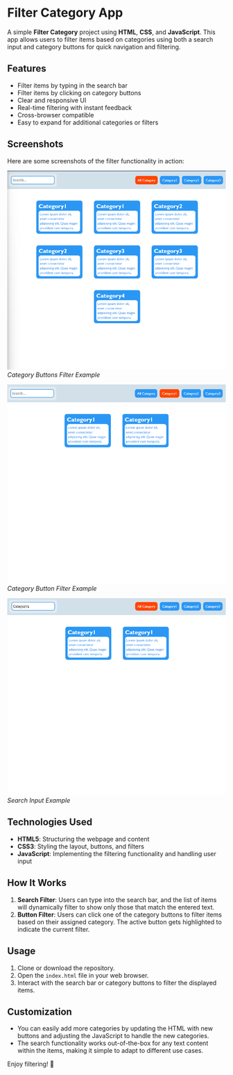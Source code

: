 # Filter Category App

A simple **Filter Category** project using **HTML**, **CSS**, and **JavaScript**. This app allows users to filter items based on categories using both a search input and category buttons for quick navigation and filtering.

## Features

- Filter items by typing in the search bar
- Filter items by clicking on category buttons
- Clear and responsive UI
- Real-time filtering with instant feedback
- Cross-browser compatible
- Easy to expand for additional categories or filters

## Screenshots

Here are some screenshots of the filter functionality in action:

![Filter Category App Screenshot 1](./images/img1.png)
*Category Buttons Filter Example*

![Filter Category App Screenshot 2](./images/img2.png)
*Category Button Filter Example*

![Filter Category App Screenshot 3](./images/img3.png)
*Search Input Example*

## Technologies Used

- **HTML5**: Structuring the webpage and content
- **CSS3**: Styling the layout, buttons, and filters
- **JavaScript**: Implementing the filtering functionality and handling user input


## How It Works

1. **Search Filter**: Users can type into the search bar, and the list of items will dynamically filter to show only those that match the entered text.
2. **Button Filter**: Users can click one of the category buttons to filter items based on their assigned category. The active button gets highlighted to indicate the current filter.

## Usage

1. Clone or download the repository.
2. Open the `index.html` file in your web browser.
3. Interact with the search bar or category buttons to filter the displayed items.

## Customization

- You can easily add more categories by updating the HTML with new buttons and adjusting the JavaScript to handle the new categories.
- The search functionality works out-of-the-box for any text content within the items, making it simple to adapt to different use cases.


Enjoy filtering! 🎉
